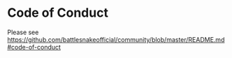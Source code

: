 Code of Conduct
===

Please see https://github.com/battlesnakeofficial/community/blob/master/README.md#code-of-conduct
